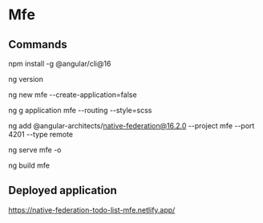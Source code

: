 # Mfe

## Commands

npm install -g @angular/cli@16

ng version

ng new mfe --create-application=false

ng g application mfe --routing --style=scss

ng add @angular-architects/native-federation@16.2.0 --project mfe --port 4201 --type remote

ng serve mfe -o

ng build mfe

## Deployed application

https://native-federation-todo-list-mfe.netlify.app/
